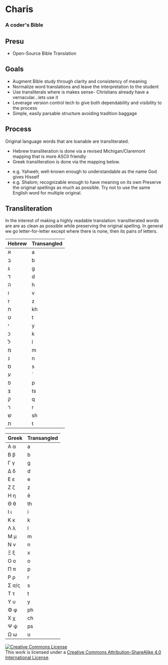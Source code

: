 # Charis
### A coder's Bible


## Presu
* Open-Source Bible Translation


## Goals
* Augment Bible study through clarity and consistency of meaning
* Normalize word translations and leave the interpretation to the student
* Use transliterals where is makes sense- Christians already have a vernacular...lets use it
* Leverage version control tech to give both dependability and visibility to the process
* Simple, easily parsable structure avoiding tradition baggage


## Process

Original language words that are loanable are transliterated.
* Hebrew transliteration is done via a revised Michigan/Claremont mapping that is more ASCII friendly
* Greek transliteration is done via the mapping below.
- e.g. Yahweh; well-known enough to understandable as the name God gives Hisself
- e.g. Shalom; recognizable enough to have meaning on its own
Preserve the original spellings as much as possible.
Try not to use the same English word for multiple original.


## Transliteration

In the interest of making a highly readable translation: transliterated words are are as clean as possible while preserving the original spelling.
In general we go letter-for-letter except where there is none, then its pairs of letters.


| Hebrew | Transangled |
|--------|-------------|
| א      | a           |
| ב      | b           |
| ג      | g           |
| ד      | d           |
| ה      | h           |
| ו      | v           |
| ז      | z           |
| ח      | kh          |
| ט      | t           |
| י      | y           |
| כ      | k           |
| ל      | l           |
| מ      | m           |
| נ      | n           |
| ס      | s           |
| ע      | `           |
| פ      | p           |
| צ      | ts          |
| ק      | q           |
| ר      | r           |
| ש      | sh          |
| ת      | t           |


| Greek | Transangled |
|-------|-------------|
| Α α   | a           |
| Β β   | b           |
| Γ γ   | g           |
| Δ δ   | d           |
| Ε ε   | e           |
| Ζ ζ   | z           |
| Η η   | ē           |
| Θ θ   | th          |
| Ι ι   | i           |
| Κ κ   | k           |
| Λ λ   | l           |
| Μ μ   | m           |
| Ν ν   | n           |
| Ξ ξ   | x           |
| Ο ο   | o           |
| Π π   | p           |
| Ρ ρ   | r           |
| Σ σ/ς | s           |
| Τ τ   | t           |
| Υ υ   | y           |
| Φ φ   | ph          |
| Χ χ   | ch          |
| Ψ ψ   | ps          |
| Ω ω   | u           |



<a rel="license" href="http://creativecommons.org/licenses/by-sa/4.0/"><img alt="Creative Commons License" style="border-width:0" src="https://i.creativecommons.org/l/by-sa/4.0/88x31.png" /></a><br />This work is licensed under a <a rel="license" href="http://creativecommons.org/licenses/by-sa/4.0/">Creative Commons Attribution-ShareAlike 4.0 International License</a>.